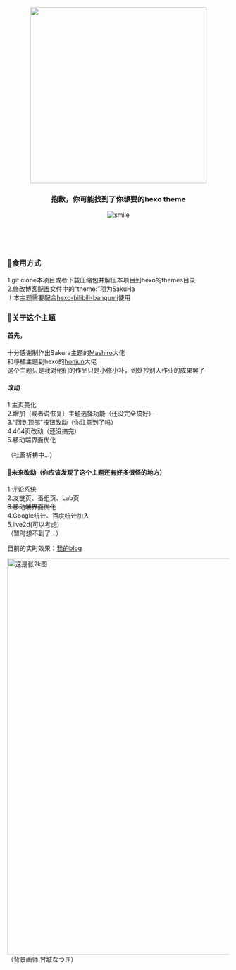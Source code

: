  
 <div align=center><img src="https://cdn.jsdelivr.net/gh/imouup/pico/picsakuha.png" width="400px">
 
### 抱歉，你可能找到了你想要的hexo theme

![smile](https://cdn.jsdelivr.net/gh/imouup/pico/picQQ20211226154916.jpg)

</div>
</br>
</br>
</br>

### :cherry_blossom:食用方式 
1.git clone本项目或者下载压缩包并解压本项目到hexo的themes目录</br>
2.修改博客配置文件中的“theme:”项为SakuHa</br>
！本主题需要配合[hexo-bilibili-bangumi](https://github.com/HCLonely/hexo-bilibili-bangumi)使用</br>

### :icecream:关于这个主题</br>
#### 首先，</br>
十分感谢制作出Sakura主题的[Mashiro](https://2heng.xin/)大佬</br>
和移植主题到hexo的[honjun](https://github.com/honjun)大佬</br>
这个主题只是我对他们的作品只是小修小补，到处抄别人作业的成果罢了</br>

#### 改动</br>
1.主页美化</br>
~~2.增加（或者说恢复）主题选择功能（还没完全搞好）~~</br>
3.“回到顶部”按钮改动（你注意到了吗）</br>
4.404页改动（还没搞完）</br>
5.移动端界面优化</br>

（社畜祈祷中...）</br>

#### :compass:未来改动（你应该发现了这个主题还有好多很怪的地方）</br>
1.评论系统  </br>
2.友链页、番组页、Lab页</br>
~~3.移动端界面优化~~</br>
4.Google统计、百度统计加入</br>
5.live2d(可以考虑)</br>
（暂时想不到了...）</br>

目前的实时效果：[我的blog](https://mouup.top)</br>

<img src="https://cdn.jsdelivr.net/gh/imouup/pico/picSakuHapc-SurfaceBook.png" width="900px" align=center title="这是张2k图">
（背景画师:甘城なつき）</br>


